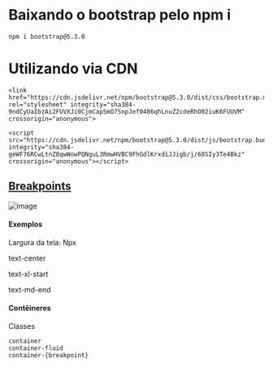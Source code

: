 # Baixando o bootstrap pelo npm i
````
npm i bootstrap@5.3.0
````

# Utilizando via CDN
````
<link href="https://cdn.jsdelivr.net/npm/bootstrap@5.3.0/dist/css/bootstrap.min.css" rel="stylesheet" integrity="sha384-9ndCyUaIbzAi2FUVXJi0CjmCapSmO7SnpJef0486qhLnuZ2cdeRhO02iuK6FUUVM" crossorigin="anonymous">
````

````
<script src="https://cdn.jsdelivr.net/npm/bootstrap@5.3.0/dist/js/bootstrap.bundle.min.js" integrity="sha384-geWF76RCwLtnZ8qwWowPQNguL3RmwHVBC9FhGdlKrxdiJJigb/j/68SIy3Te4Bkz" crossorigin="anonymous"></script>
````

## [Breakpoints](https://getbootstrap.com/docs/5.0/layout/breakpoints/#available-breakpoints)
![image](https://github.com/FranciscoWallison/fs04-sul/assets/19413241/efb22aee-2326-4c1d-b1c4-e66dacc70beb)


#### Exemplos
Largura da tela: Npx

text-center

text-xl-start

text-md-end


#### Contêineres
Classes
````
container
container-fluid
container-{breakpoint}
````
